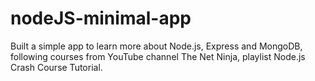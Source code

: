 # nodeJS-minimal-app

Built a simple app to learn more about Node.js, Express and MongoDB, following courses from YouTube channel The Net Ninja, playlist Node.js Crash Course Tutorial.
